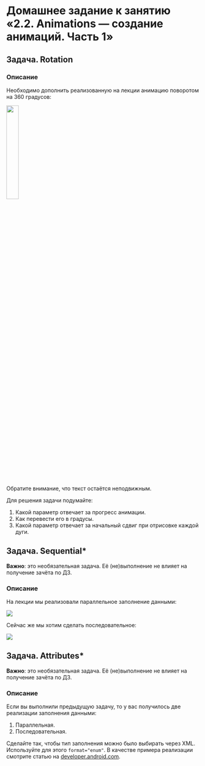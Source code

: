 # Домашнее задание к занятию «2.2. Animations — создание анимаций. Часть 1»

## Задача. Rotation

### Описание

Необходимо дополнить реализованную на лекции анимацию поворотом на 360 градусов:

<img src="https://user-images.githubusercontent.com/13727567/142734792-c71faf9b-6014-407d-8257-2193cfa70fa2.gif" width="25%" height="25%"/>

Обратите внимание, что текст остаётся неподвижным.

Для решения задачи подумайте:
1. Какой параметр отвечает за прогресс анимации.
2. Как перевести его в градусы.
3. Какой параметр отвечает за начальный сдвиг при отрисовке каждой дуги.

## Задача. Sequential*

**Важно**: это необязательная задача. Её (не)выполнение не влияет на получение зачёта по ДЗ.

### Описание

На лекции мы реализовали параллельное заполнение данными:

![](pic/parallel.png)

Сейчас же мы хотим сделать последовательное:

![](pic/sequential.png)


## Задача. Attributes*

**Важно**: это необязательная задача. Её (не)выполнение не влияет на получение зачёта по ДЗ.

### Описание

Если вы выполнили предыдущую задачу, то у вас получилось две реализации заполнения данными:
1. Параллельная.
2. Последовательная.

Сделайте так, чтобы тип заполнения можно было выбирать через XML. Используйте для этого `format="enum"`. В качестве примера реализации смотрите статью на [developer.android.com](https://developer.android.com/training/custom-views/create-view).
